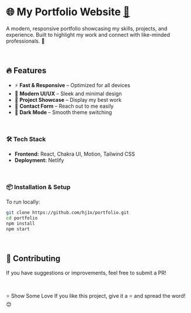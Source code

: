 # 🌐 My Portfolio Website [🔗](https://himanshujaroli.netlify.app)

A modern, responsive portfolio showcasing my skills, projects, and experience. Built to highlight my work and connect with like-minded professionals. 🚀  

<br/>

## 🔥 Features  
- ⚡ **Fast & Responsive** – Optimized for all devices  
- 🎨 **Modern UI/UX** – Sleek and minimal design  
- 🔗 **Project Showcase** – Display my best work  
- 📩 **Contact Form** – Reach out to me easily  
- 🌙 **Dark Mode** – Smooth theme switching  

<br/>

### 🛠️ Tech Stack  
- **Frontend:** React, Chakra UI, Motion, Tailwind CSS
- **Deployment:** Netlify  

<br/>

### 📦 Installation & Setup  
To run locally:  
```bash
git clone https://github.com/hj1x/portfolio.git
cd portfolio
npm install
npm start
```

<br/>

## 🤝 Contributing
If you have suggestions or improvements, feel free to submit a PR!

<br/>

⭐ Show Some Love
If you like this project, give it a ⭐ and spread the word! 😊

